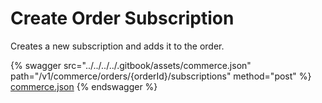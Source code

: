 # Create Order Subscription

Creates a new subscription and adds it to the order.

{% swagger src="../../../../.gitbook/assets/commerce.json" path="/v1/commerce/orders/{orderId}/subscriptions" method="post" %}
[commerce.json](../../../../.gitbook/assets/commerce.json)
{% endswagger %}
